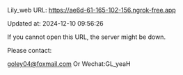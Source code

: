 Lily_web URL: https://ae6d-61-165-102-156.ngrok-free.app

Updated at: 2024-12-10 09:56:26

If you cannot open this URL, the server might be down.

Please contact: 

goley04@foxmail.com Or Wechat:GL_yeaH